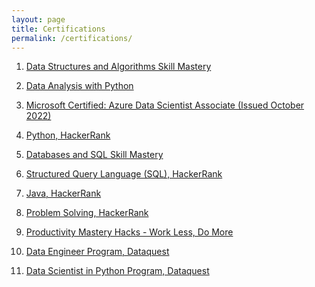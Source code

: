 ```yaml
---
layout: page
title: Certifications
permalink: /certifications/
---
```


1. [Data Structures and Algorithms Skill Mastery](https://moonshot-assets.s3.us-west-2.amazonaws.com/generated/dcea9f0d19c43acc80cce413bef842a8e5ccf737fcf94307835702fb399df621?AWSAccessKeyId=ASIAY7MGLG6ZF5HLVHZK&Expires=1736232131&Signature=Fifk6tnL9CGPOxP9%2Bm9VPPh9sTw%3D&x-amz-security-token=IQoJb3JpZ2luX2VjEGoaCXVzLXdlc3QtMiJHMEUCIQDdBBKZz8qVLw%2BCNpo2pUxxLVooVQ8nv3zNXmmDie%2BswQIgMJ5mLztR5OaNyGkqFWM2sKoPDfDP%2FVRAmpoBZMY5Ud8q9wMIUxADGgw2MTcxNDY0MzE0MTAiDDj%2Fmc3drwp37TtZ0irUAzXMEvRA%2BWW4SKEb8MvKei25OYOdZNKXUBqbljABwF6qX7KsXLFyzT4TtTTJgMnMtyKRAfpBcFuLgWcLwbGTjdmXLbimGYHwbRpTD1chKpPP8w51BRQqlUzM%2FSUxEUoPdISnNTwTwsjlmZxRw0qd2I3kV0qlkRa8kHEWp%2BH%2BIX8%2Bv%2BIM2X9PNfrzq36xrITwyXcOIis4gLwDzbogAwmZbIxR7RSE8BXUmHHyVujBpWtamdPkCcxkBivq01fzU3oXSsih%2FZhbei%2BJw2rH4Xy9eGjgka%2FZlurufoh55NO4LQgxHveqOlD7AUxZuTkziQz9hQz8JsXDQ%2Faoi6w4GbYxTW5Ev79Xkef%2FXulYL6OCDk353%2Bb0%2FoY4SPeeUonZYxA3aUdDrO0WX5OwfOfPe%2BP8KIEt6hw%2B7tTUNOvpoiwuYJlJqJf4ad9XP9o7R%2Fv%2BI%2B7%2BOJMe1caaD7ZWV1SUCDqSRzzBUUcTm0URqn6rouvvgTzOgelIQ9k%2BjZ1QiUfN6m2GXUi242vmQzy6LoT43nAH4QCmEZGmpJKjnFTyC2fKEsUiAWzqQ%2FC6A%2BORgeH29HZUnOXzj%2BvVn%2FfKSGxHrLsWTIKqJ0TLbAskk7WK7%2FpbSpJSWXGeUzDAlvK7BjqlAQI1YSNfOWS6%2BiZ8preh6MA3jlU3m7reEWpjqgC7%2FdsP4mYmijAfT9P608ZRaD3JCeKNrasie5ORIsR0DAJDiqNS4UXv5OtN2Py1l%2BcM%2BiKsWIvrtZrlKWN8XgNMbUkCfd5bQ88ioZGGjpCNzUPRvmHOsz3DPqL671DoOG1aD58a2JaeKGgPF3s0sN4BFdtswZ8N%2FcJCdMbbYr0MWKWvYxOAMXMk8w%3D%3D)

2. [Data Analysis with Python](https://freecodecamp.org/certification/shreyateeza/data-analysis-with-python-v7)

3. [Microsoft Certified: Azure Data Scientist Associate (Issued October 2022)](https://www.linkedin.com/posts/shreyateeza_microsoft-certified-azure-data-scientist-activity-6984870449255968768-humJ?utm_source=share&utm_medium=member_desktop)  

4. [Python, HackerRank](https://www.hackerrank.com/certificates/6d2a912ed053)

5. [Databases and SQL Skill Mastery](https://moonshot-assets.s3.us-west-2.amazonaws.com/generated/994ec5f3a426b94c26a534f795d032ea934abf39fa0345db958e767b049cbcfd?AWSAccessKeyId=ASIAY7MGLG6ZF5HLVHZK&Expires=1736232131&Signature=s11Vx%2BgfA%2Fv1%2BA0st48gW%2Bq%2FSno%3D&x-amz-security-token=IQoJb3JpZ2luX2VjEGoaCXVzLXdlc3QtMiJHMEUCIQDdBBKZz8qVLw%2BCNpo2pUxxLVooVQ8nv3zNXmmDie%2BswQIgMJ5mLztR5OaNyGkqFWM2sKoPDfDP%2FVRAmpoBZMY5Ud8q9wMIUxADGgw2MTcxNDY0MzE0MTAiDDj%2Fmc3drwp37TtZ0irUAzXMEvRA%2BWW4SKEb8MvKei25OYOdZNKXUBqbljABwF6qX7KsXLFyzT4TtTTJgMnMtyKRAfpBcFuLgWcLwbGTjdmXLbimGYHwbRpTD1chKpPP8w51BRQqlUzM%2FSUxEUoPdISnNTwTwsjlmZxRw0qd2I3kV0qlkRa8kHEWp%2BH%2BIX8%2Bv%2BIM2X9PNfrzq36xrITwyXcOIis4gLwDzbogAwmZbIxR7RSE8BXUmHHyVujBpWtamdPkCcxkBivq01fzU3oXSsih%2FZhbei%2BJw2rH4Xy9eGjgka%2FZlurufoh55NO4LQgxHveqOlD7AUxZuTkziQz9hQz8JsXDQ%2Faoi6w4GbYxTW5Ev79Xkef%2FXulYL6OCDk353%2Bb0%2FoY4SPeeUonZYxA3aUdDrO0WX5OwfOfPe%2BP8KIEt6hw%2B7tTUNOvpoiwuYJlJqJf4ad9XP9o7R%2Fv%2BI%2B7%2BOJMe1caaD7ZWV1SUCDqSRzzBUUcTm0URqn6rouvvgTzOgelIQ9k%2BjZ1QiUfN6m2GXUi242vmQzy6LoT43nAH4QCmEZGmpJKjnFTyC2fKEsUiAWzqQ%2FC6A%2BORgeH29HZUnOXzj%2BvVn%2FfKSGxHrLsWTIKqJ0TLbAskk7WK7%2FpbSpJSWXGeUzDAlvK7BjqlAQI1YSNfOWS6%2BiZ8preh6MA3jlU3m7reEWpjqgC7%2FdsP4mYmijAfT9P608ZRaD3JCeKNrasie5ORIsR0DAJDiqNS4UXv5OtN2Py1l%2BcM%2BiKsWIvrtZrlKWN8XgNMbUkCfd5bQ88ioZGGjpCNzUPRvmHOsz3DPqL671DoOG1aD58a2JaeKGgPF3s0sN4BFdtswZ8N%2FcJCdMbbYr0MWKWvYxOAMXMk8w%3D%3D)

6. [Structured Query Language (SQL), HackerRank](https://www.hackerrank.com/certificates/8d23e4cce1f9)

7. [Java, HackerRank](https://www.hackerrank.com/certificates/ddd21df2ce59)

8. [Problem Solving, HackerRank](https://www.hackerrank.com/certificates/13a43c60532e)

9. [Productivity Mastery Hacks - Work Less, Do More](https://www.udemy.com/certificate/UC-fcaa7eb4-3662-4531-8886-3b7cd1051094/)

10. [Data Engineer Program, Dataquest](https://app.dataquest.io/view_cert/S1OXT4V2QUDW73D7ENRI)

11. [Data Scientist in Python Program, Dataquest](https://app.dataquest.io/view_cert/ZFOS6EW7DRUBRPH1KGWE)
